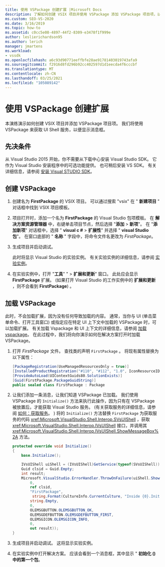 ```yaml
---
title: 使用 VSPackage 创建扩展 |Microsoft Docs
description: 了解如何创建 VSIX 项目并使用 VSPackage 添加 VSPackage 项目项，以获取 UI Shell 服务以便显示消息框。
ms.custom: SEO-VS-2020
ms.date: 3/16/2019
ms.topic: how-to
ms.assetid: c0cc5e08-4897-44f2-8309-e3478f1f999e
author: leslierichardson95
ms.author: lerich
manager: jmartens
ms.workload:
- vssdk
ms.openlocfilehash: a6c93d90771eeffbfe28ae91781403019743afa9
ms.sourcegitcommit: f2916d8fd296b92cc402597d1d1eecda4f6cccbf
ms.translationtype: MT
ms.contentlocale: zh-CN
ms.lasthandoff: 03/25/2021
ms.locfileid: "105089142"
---
```

# <a name="create-an-extension-with-a-vspackage"></a>使用 VSPackage 创建扩展

本演练演示如何创建 VSIX 项目并添加 VSPackage 项目项。 我们将使用 VSPackage 来获取 UI Shell 服务，以便显示消息框。

## <a name="prerequisites"></a>先决条件

从 Visual Studio 2015 开始，你不需要从下载中心安装 Visual Studio SDK。 它作为 Visual Studio 安装程序中的可选功能提供。 也可稍后安装 VS SDK。 有关详细信息，请参阅 [安装 Visual STUDIO SDK](../extensibility/installing-the-visual-studio-sdk.md)。

## <a name="create-a-vspackage"></a>创建 VSPackage

1. 创建名为 **FirstPackage** 的 VSIX 项目。 可以通过搜索 "vsix" 在 " **新建项目** " 对话框中找到 VSIX 项目模板。

2. 项目打开时，添加一个名为 **FirstPackage** 的 Visual Studio 包项模板。 在 **解决方案资源管理器** 中，右键单击项目节点，然后选择 "**添加**  >  **新项**"。 在 "**添加新项**" 对话框中，选择 " **visual c #**  >  **扩展性**" 并选择 " **visual Studio 包**"。 在窗口底部的 " **名称** " 字段中，将命令文件名更改为 *FirstPackage*。

3. 生成项目并启动调试。

    此时将显示 Visual Studio 的实验实例。 有关实验实例的详细信息，请参阅 [实验实例](../extensibility/the-experimental-instance.md)。

4. 在实验实例中，打开 "**工具**" "  >  **扩展和更新**" 窗口。 此处应会显示 **FirstPackage** 扩展。  (如果打开 Visual Studio 的工作实例中的 **扩展和更新** ，则不会看到 **FirstPackage**) 。

## <a name="load-the-vspackage"></a>加载 VSPackage

此时，不会加载扩展，因为没有任何导致加载的内容。 通常，当你与 UI (单击菜单命令、打开工具窗口) 或指定应在特定 UI 上下文中加载的 VSPackage 时，可以加载扩展。 有关加载 Vspackage 和 UI 上下文的详细信息，请参阅 [加载 vspackage](../extensibility/loading-vspackages.md)。 在此过程中，我们将向你演示如何在解决方案打开时加载 VSPackage。

1. 打开 *FirstPackage* 文件。 查找类的声明 `FirstPackage` 。 将现有属性替换为以下属性：

    ```csharp
    [PackageRegistration(UseManagedResourcesOnly = true)]
    [InstalledProductRegistration("#110", "#112", "1.0", IconResourceID = 400)] // Info on this package for Help/About
    [ProvideAutoLoad(UIContextGuids80.SolutionExists)]
    [Guid(FirstPackage.PackageGuidString)]
    public sealed class FirstPackage : Package
    ```

2. 让我们添加一条消息，让我们知道 VSPackage 已加载。 我们使用 VSPackage 的 `Initialize()` 方法来执行此操作，因为只有在 VSPackage 被放置后，才能获取 Visual Studio 服务。  (有关获取服务的详细信息，请参阅 [如何：获取服务](../extensibility/how-to-get-a-service.md)。 ) 将的 `Initialize()` 方法替换 `FirstPackage` 为获取服务的代码 <xref:Microsoft.VisualStudio.Shell.Interop.SVsUIShell> ，获取 <xref:Microsoft.VisualStudio.Shell.Interop.IVsUIShell> 接口，并调用其 <xref:Microsoft.VisualStudio.Shell.Interop.IVsUIShell.ShowMessageBox%2A> 方法。

    ```csharp
    protected override void Initialize()
    {
        base.Initialize();

        IVsUIShell uiShell = (IVsUIShell)GetService(typeof(SVsUIShell));
        Guid clsid = Guid.Empty;
        int result;
        Microsoft.VisualStudio.ErrorHandler.ThrowOnFailure(uiShell.ShowMessageBox(
            0,
            ref clsid,
            "FirstPackage",
             string.Format(CultureInfo.CurrentCulture, "Inside {0}.Initialize()", this.GetType().FullName),
            string.Empty,
            0,
            OLEMSGBUTTON.OLEMSGBUTTON_OK,
            OLEMSGDEFBUTTON.OLEMSGDEFBUTTON_FIRST,
            OLEMSGICON.OLEMSGICON_INFO,
            0,
            out result));
    }
    ```

3. 生成项目并启动调试。 这将显示实验实例。

4. 在实验实例中打开解决方案。 应该会看到一个消息框，其中显示 " **初始化 () 中的第一个包**。
